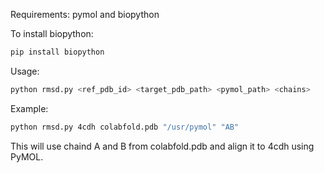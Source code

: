 Requirements: pymol and biopython

To install biopython:

```bash
pip install biopython
```

Usage:
```bash
python rmsd.py <ref_pdb_id> <target_pdb_path> <pymol_path> <chains>
```

Example:

```bash
python rmsd.py 4cdh colabfold.pdb "/usr/pymol" "AB"
```
This will use chaind A and B from colabfold.pdb and align it to 4cdh using PyMOL.
